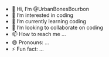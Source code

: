 - 👋 Hi, I’m @UrbanBonesBourbon
- 👀 I’m interested in coding
- 🌱 I’m currently learning coding
- 💞️ I’m looking to collaborate on coding
- 📫 How to reach me ...
- 😄 Pronouns: ...
- ⚡ Fun fact: ...

<!---
UrbanBonesBourbon/UrbanBonesBourbon is a ✨ special ✨ repository because its `README.md` (this file) appears on your GitHub profile.
You can click the Preview link to take a look at your changes.
--->

